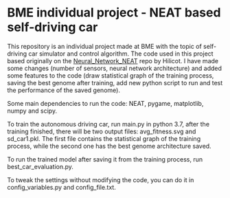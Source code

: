 # BME individual project - NEAT based self-driving car
This repository is an individual project made at BME with the topic of self-driving car simulator and control algorithm. The code used in this project based originally on the [Neural_Network_NEAT](https://github.com/Hilicot/Neural_Network_NEAT) repo by Hilicot. I have made some changes (number of sensors, neural network architecture) and added some features to the code (draw statistical graph of the training process, saving the best genome after training, add new python script to run and test the performance of the saved genome).

Some main dependencies to run the code: NEAT, pygame, matplotlib, numpy and scipy.

To train the autonomous driving car, run main.py in python 3.7, after the training finished, there will be two output files: avg_fitness.svg and sd_car1.pkl. The first file contains the statistical graph of the training process, while the second one has the best genome architecture saved.

To run the trained model after saving it from the training process, run best_car_evaluation.py.

To tweak the settings without modifying the code, you can do it in config_variables.py and config_file.txt.